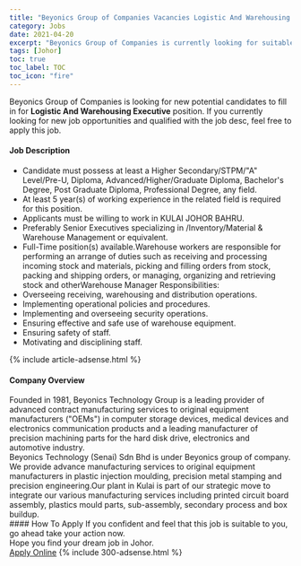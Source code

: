```yaml
---
title: "Beyonics Group of Companies Vacancies Logistic And Warehousing Executive" 
category: Jobs 
date: 2021-04-20 
excerpt: "Beyonics Group of Companies is currently looking for suitable person to fill in the Logistic And Warehousing Executive which based in Johor" 
tags: [Johor] 
toc: true 
toc_label: TOC 
toc_icon: "fire" 
--- 
```


<p>Beyonics Group of Companies is looking for new potential candidates to fill in for <b>Logistic And Warehousing Executive</b> position. If you currently looking for new job opportunities and qualified with the job desc, feel free to apply this job.
</p><div><div><h4>Job Description</h4></div><div><div><span><div><ul><li>Candidate must possess at least a Higher Secondary/STPM/"A" Level/Pre-U, Diploma, Advanced/Higher/Graduate Diploma, Bachelor's Degree, Post Graduate Diploma, Professional Degree, any field.</li><li>At least 5 year(s) of working experience in the related field is required for this position.</li><li>Applicants must be willing to work in KULAI JOHOR BAHRU.</li><li>Preferably Senior Executives specializing in /Inventory/Material &amp; Warehouse Management or equivalent.</li><li>Full-Time position(s) available.Warehouse workers are responsible for performing an arrange of duties such as receiving and processing incoming stock and materials, picking and filling orders from stock, packing and shipping orders, or managing, organizing and retrieving stock and otherWarehouse Manager Responsibilities:</li><li>Overseeing receiving, warehousing and distribution operations.</li><li>Implementing operational policies and procedures.</li><li>Implementing and overseeing security operations.</li><li>Ensuring effective and safe use of warehouse equipment.</li><li>Ensuring safety of staff.</li><li>Motivating and disciplining staff.</li></ul></div></span></div></div></div> 
{% include article-adsense.html %} 
<div><div><h4>Company Overview</h4></div><div><div><span><div><div>
<div>
		Founded in 1981, Beyonics Technology Group is a leading provider of advanced contract manufacturing services to original equipment manufacturers ("OEMs") in computer storage devices, medical devices and electronics communication products and a leading manufacturer of precision machining parts for the hard disk drive, electronics and automotive industry.</div>
<div>
		Beyonics Technology (Senai) Sdn Bhd is under Beyonics group of company. We provide advance manufacturing services to original equipment manufacturers in plastic injection moulding, precision metal stamping and precision engineering.Our plant in Kulai is part of our strategic move to integrate our various manufacturing services including printed circuit board assembly, plastics mould parts, sub-assembly, secondary process and box buildup.</div>
</div></div></span></div></div></div> 
#### How To Apply 
If you confident and feel that this job is suitable to you, go ahead take your action now. <br/> 
Hope you find your dream job in Johor. <br/> 
<a href="https://www.jobstreet.com.my/en/job/logistic-and-warehousing-executive-4542551?jobId=jobstreet-my-job-4542551&" class="btn btn--info" target="_blank" rel="nofollow noopenner">Apply Online</a> 
{% include 300-adsense.html %} 